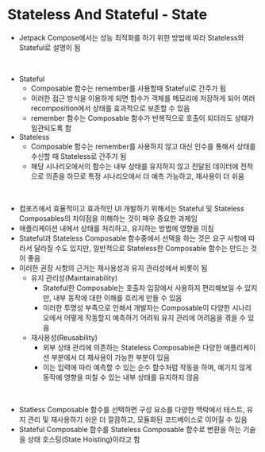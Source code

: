 # Stateless And Stateful - State

* Jetpack Compose에서는 성능 최적화를 하기 위한 방법에 따라 Stateless와 Stateful로 설명이 됨

<br>

* Stateful
  * Composable 함수는 remember를 사용할때 Stateful로 간주가 됨
  * 이러한 접근 방식을 이용하게 되면 함수가 객체를 메모리에 저장하게 되어 여러 recomposition에서 상태를 효과적으로 보존할 수 있음
  * remember 함수는 Composable 함수가 반복적으로 호출이 되더라도 상태가 일관되도록 함
* Stateless
  * Composable 함수는 remember를 사용하지 않고 대신 인수를 통해서 상태를 수신할 때 Stateless로 간주가 됨
  * 해당 시나리오에서의 함수는 내부 상태를 유지하지 않고 전달된 데이터에 전적으로 의존을 하므로 특정 시나리오에서 더 예측 가능하고, 재사용이 더 쉬움

<br>

* 컴포즈에서 효율적이고 효과적인 UI 개발하기 위해서는 Stateful 및 Stateless Composables의 차이점을 이해하는 것이 매우 중요한 과제임
* 애플리케이션 내에서 상태를 처리하고, 유지하는 방법에 영향을 미침
* Stateful과 Stateless Composable 함수중에서 선택을 하는 것은 요구 사항에 따라서 달라질 수도 있지만, 일반적으로 Stateless한 Composable 함수는 만드는 것이 좋음
* 이러한 권장 사항의 근거는 재사용성과 유지 관리성에서 비롯이 됨
  * 유지 관리성(Maintainability)
    * Stateful한 Composable는 호출자 입장에서 사용하지 편리해보일 수 있지만, 내부 동작에 대한 이해를 흐리게 만들 수 있음
    * 이러한 투명성 부족으로 인해서 개발자는 Composable이 다양한 시나리오에서 어떻게 작동할지 예측하기 어려워 유지 관리에 어려움을 겪을 수 있음
  * 재사용성(Reusability)
    * 외부 상태 관리에 의존하는 Stateless Composable은 다양한 애플리케이션 부분에서 더 재사용이 가능한 부분이 있음
    * 이는 입력에 따라 예측할 수 있는 순수 함수처럼 작동을 하며, 예기치 않게 동작에 영향을 미칠 수 있는 내부 상태를 유지하지 않음

<br>

* Statless Composable 함수를 선택하면 구성 요소를 다양한 맥락에서 테스트, 유지 관리 및 재사용하기 쉬운 더 깔끔하고, 모듈화된 코드베이스로 이어질 수 있음
* Stateful Composable 함수를 Stateless Composable 함수로 변환을 하는 기술을 상태 호스팅(State Hoisting)이라고 함
